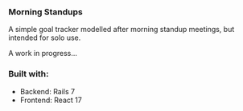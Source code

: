 ### Morning Standups  
A simple goal tracker modelled after morning standup meetings, but intended for solo use.

A work in progress...

### Built with:  
- Backend: Rails 7
- Frontend: React 17

